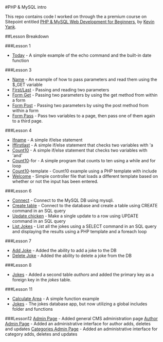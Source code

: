 #PHP & MySQL intro

This repo contains code I worked on through the a premium course on Sitepoint entitled [PHP & MySQL Web Development for Beginners][1], by [Kevin Yank][KY].

##Lesson Breakdown

###Lesson 1
* [Today][2] - A simple example of the echo command and the built-in date function

###Lesson 3
* [Name][3] - An example of how to pass parameters and read them using the $_GET variable
* [First/Last][4] - Passing and reading two parameters
* [Form Get][5] - Passing two parameters by using the get method from within a form
* [Form Post][6] - Passing two parameters by using the post method from within a form
* [Form Pass][7] - Pass two variables to a page, then pass one of them again to a third page.

###Lesson 4

* [Ifname][8] - A simple if/else statement
* [Iffirstlast][9] - A simple if/else statement that checks two variables with 'a
* [Count10][10] - A simple if/else statement that checks two variables with 'and'
* [Count10][11]-for - A simple program that counts to ten using a while and for loop
* [Count10][12]-template - Count10 example using a PHP template with include
* [Welcome][13] - Simple controller file that loads a different template based on whether or not the input has been entered.

###Lesson 6

* [Connect][14] - Connect to the MySQL DB using mysqli.
* [Create table][15] - Connect to the database and create a table using CREATE command in an SQL query
* [Update chicken][16] - Make a single update to a row using UPDATE command in an SQL query
* [List Jokes][17] - List all the jokes using a SELECT command in an SQL query and displaying the results using a PHP template and a foreach loop

###Lesson 7
* [Add Joke][18] - Added the ability to add a joke to the DB
* [Delete Joke][19] - Added the ability to delete a joke from the DB

###Lesson 8
* [Jokes][20] - Added a second table *authors* and added the primary key as a foreign key in the *jokes* table.

###Lesson 11
* [Calculate Area][21] - A simple function example
* [Jokes][22] - The jokes database app, but now utilizing a global includes folder and functions

###Lesson12
[Admin Page][23] - Added general CMS administration page
[Author Admin Page][24] - Added an administrative interface for author adds, deletes and updates
[Categories Admin Page][24] - Added an administrative interface for category adds, deletes and updates


[KY]: https://github.com/sentience
[1]: https://www.sitepoint.com/premium/courses/php-mysql-web-development-for-beginners-13
[2]: https://github.com/sdlambert/sitepoint-introphp/blob/master/lesson1/today.php
[3]: https://github.com/sdlambert/sitepoint-introphp/blob/master/lesson3/name.html
[4]: https://github.com/sdlambert/sitepoint-introphp/blob/master/lesson3/firstlast.html
[5]: https://github.com/sdlambert/sitepoint-introphp/blob/master/lesson3/formget.html
[6]: https://github.com/sdlambert/sitepoint-introphp/blob/master/lesson3/formpost.html
[7]: https://github.com/sdlambert/sitepoint-introphp/blob/master/lesson3/formpass.html
[8]: https://github.com/sdlambert/sitepoint-introphp/blob/master/lesson4/ifname.html
[9]: https://github.com/sdlambert/sitepoint-introphp/blob/master/lesson4/iffirstlast.html
[10]: https://github.com/sdlambert/sitepoint-introphp/blob/master/lesson4/count10.php
[11]: https://github.com/sdlambert/sitepoint-introphp/blob/master/lesson4/count10-for.php
[12]: https://github.com/sdlambert/sitepoint-introphp/blob/master/lesson4/count10
[13]: https://github.com/sdlambert/sitepoint-introphp/blob/master/lesson4/welcome
[14]: https://github.com/sdlambert/sitepoint-introphp/blob/master/lesson6/connect
[15]: https://github.com/sdlambert/sitepoint-introphp/blob/master/lesson6/createtable
[16]: https://github.com/sdlambert/sitepoint-introphp/blob/master/lesson6/updatechicken
[17]: https://github.com/sdlambert/sitepoint-introphp/blob/master/lesson6/listjokes
[18]: https://github.com/sdlambert/sitepoint-introphp/blob/master/lesson7/addjoke
[19]: https://github.com/sdlambert/sitepoint-introphp/blob/master/lesson7/deletejoke
[20]: https://github.com/sdlambert/sitepoint-introphp/blob/master/lesson8/jokes
[21]: https://github.com/sdlambert/sitepoint-introphp/blob/master/lesson11/calculate-area
[22]: https://github.com/sdlambert/sitepoint-introphp/blob/master/lesson11/jokes
[23]: https://github.com/sdlambert/sitepoint-intro-php/blob/master/lesson12/admin/
[24]: https://github.com/sdlambert/sitepoint-intro-php/blob/master/lesson12/admin/authors
[25]: https://github.com/sdlambert/sitepoint-intro-php/blob/master/lesson12/admin/categories